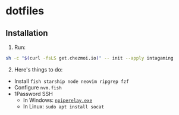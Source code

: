 # dotfiles

## Installation

1. Run:

```bash
sh -c "$(curl -fsLS get.chezmoi.io)" -- init --apply intagaming
```

2. Here's things to do:
- Install `fish starship node neovim ripgrep fzf`
- Configure `nvm.fish`
- 1Password SSH
  - In Windows:
    [`npiperelay.exe`](https://github.com/jstarks/npiperelay/releases)
  - In Linux: `sudo apt install socat`
